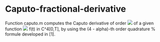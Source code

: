 # Caputo-fractional-derivative

Function caputo.m computes the Caputo derivative of order <img src="https://render.githubusercontent.com/render/math?math=0<\alpha<1"> of a given function <img src="https://render.githubusercontent.com/render/math?math=f\in C^4[0,T]"> f(t) in C^4[0,T], by using the (4 - alpha)-th order quadrature  % formule developed in [1].

